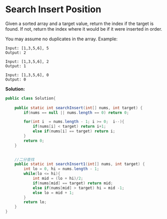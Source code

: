 # Search Insert Position

Given a sorted array and a target value, return the index if the target is found. If not, return the index where it would be if it were inserted in order.

You may assume no duplicates in the array.
Example:
```
Input: [1,3,5,6], 5
Output: 2

Input: [1,3,5,6], 2
Output: 1

Input: [1,3,5,6], 0
Output: 0
```

**Solution:**
```java
public class Solution{
    
    public static int searchInsert(int[] nums, int target) {
        if(nums == null || nums.length == 0) return 0;

        for(int i  = nums.length - 1; i >= 0;  i--){
            if(nums[i] < target) return i+1;
            else if(nums[i] == target) return i;
        }
        return 0;
    }

   
    //二分查找
    public static int searchInsert1(int[] nums, int target) {
        int lo = 0, hi = nums.length - 1;
        while(lo <= hi){
            int mid = (lo + hi)/2;
            if(nums[mid] == target) return mid;
            else if(nums[mid] > target) hi = mid -1;
            else lo = mid + 1;
        }
        return lo;
    }
}
```